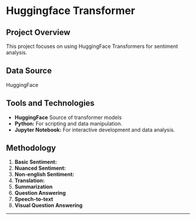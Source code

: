 # Huggingface Transformer

## Project Overview
This project focuses on using HuggingFace Transformers for sentiment analysis.


## Data Source
HuggingFace

## Tools and Technologies
- **HuggingFace** Source of transformer models
- **Python:** For scripting and data manipulation.
- **Jupyter Notebook:** For interactive development and data analysis.

## Methodology
1. **Basic Sentiment:** 
2. **Nuanced Sentiment:** 
3. **Non-english Sentiment:** 
4. **Translation:** 
5. **Summarization**
6. **Question Answering**
7. **Speech-to-text**
8. **Visual Question Answering**



---


